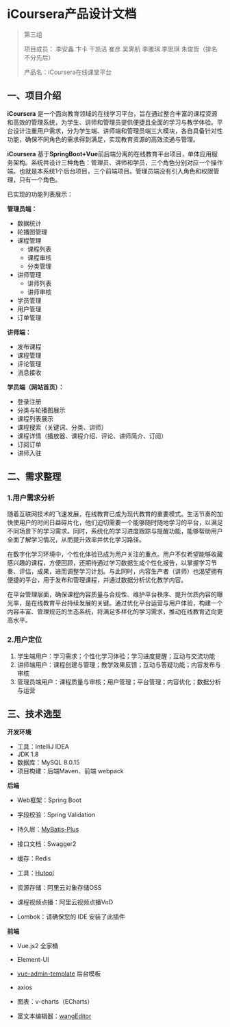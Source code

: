 # iCoursera产品设计文档

> 第三组
>
> 项目成员： 李安鑫 卞卡 干凯洁 崔彦 吴霁航 李雅琪 李思琪 朱俊哲（排名不分先后）
>
> 产品名：iCoursera在线课堂平台

## 一、项目介绍

**iCoursera** 是一个面向教育领域的在线学习平台，旨在通过整合丰富的课程资源和高效的管理系统，为学生、讲师和管理员提供便捷且全面的学习与教学体验。平台设计注重用户需求，分为学生端、讲师端和管理员端三大模块，各自具备针对性功能，确保不同角色的需求得到满足，实现教育资源的高效流通与管理。

**iCoursera** 基于**SpringBoot+Vue**前后端分离的在线教育平台项目，单体应用服务架构。系统共设计三种角色：管理员、讲师和学员，三个角色分别对应一个操作端。也就是本系统1个后台项目，三个前端项目。管理员端没有引入角色和权限管理，只有一个角色。

已实现的功能列表展示：

**管理员端：**

- 数据统计
- 轮播图管理
- 课程管理
  - 课程列表
  - 课程审核
  - 分类管理
- 讲师管理
  - 讲师列表
  - 讲师审核
- 学员管理
- 用户管理
- 订单管理

**讲师端：**

- 发布课程
- 课程管理
- 评论管理
- 消息接收

**学员端（网站首页）：**

- 登录注册
- 分类与轮播图展示
- 课程列表展示
- 课程搜索（关键词、分类、讲师）
- 课程详情（播放器、课程介绍、评论、讲师简介、订阅）
- 订阅订单
- 讲师入驻

## 二、需求整理

### 1.用户需求分析

随着互联网技术的飞速发展，在线教育已成为现代教育的重要模式。生活节奏的加快使用户的时间日益碎片化，他们迫切需要一个能够随时随地学习的平台，以满足不同场景下的学习需求。同时，系统化的学习进度跟踪与提醒功能，能够帮助用户全面了解学习情况，从而提升效率并优化学习路径。

在数字化学习环境中，个性化体验已成为用户关注的重点。用户不仅希望能够收藏感兴趣的课程，方便回顾，还期待通过学习数据生成个性化报告，以掌握学习节奏、评估，成果，进而调整学习计划。与此同时，内容生产者（讲师）也渴望拥有便捷的平台，用于发布和管理课程，并通过数据分析优化教学内容。

在平台管理层面，确保课程内容质量与合规性、维护平台秩序、提升优质内容的曝光率，是在线教育平台持续发展的关键。通过优化平台运营与用户体验，构建一个内容丰富、管理规范的生态系统，将满足多样化的学习需求，推动在线教育迈向更高水平。

### 2.用户定位

1. 学生端用户：学习需求；个性化学习体验；学习进度提醒；互动与交流功能
2. 讲师端用户：课程创建与管理；教学效果反馈；互动与答疑功能；内容发布与审核
3. 管理员端用户：课程质量与审核；用户管理；平台管理；内容优化；数据分析与运营

## 三、技术选型

**开发环境**

- 工具：IntelliJ IDEA
- JDK 1.8
- 数据库：MySQL 8.0.15
- 项目构建：后端Maven、前端 webpack

**后端**

- Web框架：Spring Boot

- 字段校验：Spring Validation

- 持久层：[MyBatis-Plus](https://mybatis.plus/)

- 接口文档：Swagger2

- 缓存：Redis

- 工具：[Hutool](https://www.hutool.cn/)

- 资源存储：阿里云对象存储OSS

- 课程视频点播：阿里云视频点播VoD

- Lombok：请确保您的 IDE 安装了此插件 

**前端**

- Vue.js2 全家桶

- Element-UI

- [vue-admin-template](https://github.com/PanJiaChen/vue-admin-template) 后台模板

- axios

- 图表：v-charts（ECharts）

- 富文本编辑器：[wangEditor](https://github.com/wangeditor-team/wangEditor/)
